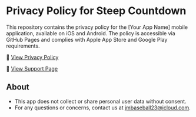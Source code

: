 # Privacy Policy for Steep Countdown

This repository contains the privacy policy for the [Your App Name] mobile application, available on iOS and Android. The policy is accessible via GitHub Pages and complies with Apple App Store and Google Play requirements.

🔗 [View Privacy Policy](https://jmanson022.github.io/Countdown-Privacy-Policy/)

🔗 [View Support Page](https://jmanson022.github.io/Countdown-Privacy-Policy/support.html)

## About
- This app does not collect or share personal user data without consent.
- For any questions or concerns, contact us at jmbaseball23@icloud.com.
